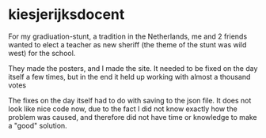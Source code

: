 # kiesjerijksdocent
For my gradiuation-stunt, a tradition in the Netherlands, me and 2 friends wanted to elect a teacher as new sheriff (the theme of the stunt was wild west) for the school. 

They made the posters, and I made the site. It needed to be fixed on the day itself a few times, but in the end it held up working with almost a thousand votes

The fixes on the day itself had to do with saving to the json file. It does not look like nice code now, due to the fact I did not know exactly how the problem was caused, and therefore did not have time or knowledge to make a "good" solution.
